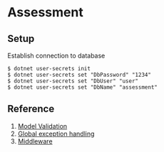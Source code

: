 # Assessment

## Setup
Establish connection to database
```
$ dotnet user-secrets init
$ dotnet user-secrets set "DbPassword" "1234"
$ dotnet user-secrets set "DbUser" "user"
$ dotnet user-secrets set "DbName" "assessment"
```

## Reference
1. [Model Validation](https://learn.microsoft.com/en-us/aspnet/core/mvc/models/validation?view=aspnetcore-7.0)
2. [Global exception handling](https://blog.christian-schou.dk/how-to-do-global-exception-handling-in-net-6-and-7/)
3. [Middleware](https://learn.microsoft.com/en-us/aspnet/core/fundamentals/middleware/write?view=aspnetcore-7.0)
